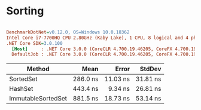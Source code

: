 # Sorting
``` ini

BenchmarkDotNet=v0.12.0, OS=Windows 10.0.18362
Intel Core i7-7700HQ CPU 2.80GHz (Kaby Lake), 1 CPU, 8 logical and 4 physical cores
.NET Core SDK=3.0.100
  [Host]     : .NET Core 3.0.0 (CoreCLR 4.700.19.46205, CoreFX 4.700.19.46214), X64 RyuJIT
  DefaultJob : .NET Core 3.0.0 (CoreCLR 4.700.19.46205, CoreFX 4.700.19.46214), X64 RyuJIT


```
|             Method |     Mean |    Error |   StdDev |
|------------------- |---------:|---------:|---------:|
|          SortedSet | 286.0 ns | 11.03 ns | 31.81 ns |
|            HashSet | 443.4 ns |  9.34 ns | 26.81 ns |
| ImmutableSortedSet | 881.5 ns | 18.73 ns | 53.14 ns |
